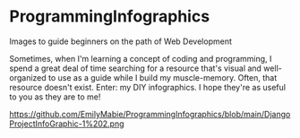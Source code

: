 # ProgrammingInfographics
Images to guide beginners on the path of Web Development

Sometimes, when I'm learning a concept of coding and programming, I spend a great deal of time searching for a resource that's visual and well-organized to use as a guide while I build my muscle-memory. Often, that resource doesn't exist.
Enter: my DIY infographics. I hope they're as useful to you as they are to me!

https://github.com/EmilyMabie/ProgrammingInfographics/blob/main/DjangoProjectInfoGraphic-1%202.png
